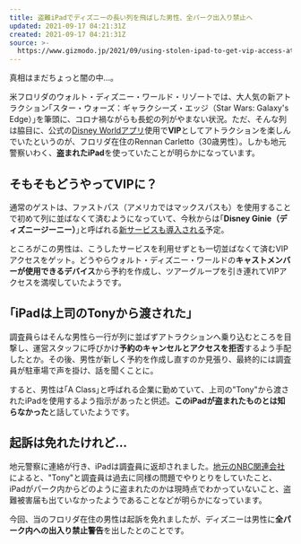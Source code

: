```yaml
---
title: 盗難iPadでディズニーの長い列を飛ばした男性、全パーク出入り禁止へ
updated: 2021-09-17 04:21:31Z
created: 2021-09-17 04:21:31Z
source: >-
  https://www.gizmodo.jp/2021/09/using-stolen-ipad-to-get-vip-access-at-disneyland.html
---
```


真相はまだちょっと闇の中...。

米フロリダのウォルト・ディズニー・ワールド・リゾートでは、大人気の新アトラクション｢スター・ウォーズ：ギャラクシーズ・エッジ（Star Wars: Galaxy's Edge）｣を筆頭に、コロナ禍ながらも長蛇の列がやまない状況。ただ、そんな列は脇目に、公式の[Disney Worldアプリ](https://www.wesh.com/article/stolen-disney-ipad-tour-guide-trespassing-hollywood-studios/37598400)使用で**VIP**としてアトラクションを楽しんでいたというのが、フロリダ在住のRennan Carletto（30歳男性）。しかも地元警察いわく、**盗まれたiPad**を使っていたことが明らかになっています。

## そもそもどうやってVIPに？

通常のゲストは、ファストパス（アメリカではマックスパスも）を使用することで初めて列に並ばなくて済むようになっていて、今秋からは｢**Disney Ginie（ディズニージーニー）**｣と呼ばれる[新サービスも導入される](https://www.gizmodo.jp/2021/08/disneylands-priority-boarding-service-to-be-charged.html)予定。

ところがこの男性は、こうしたサービスを利用せずとも一切並ばなくて済むVIPアクセスをゲット。どうやらウォルト・ディズニー・ワールドの**キャストメンバーが使用できるデバイス**から予約を作成し、ツアーグループを引き連れてVIPアクセスを満喫していたようです。

## ｢iPadは上司のTonyから渡された｣

調査員らはそんな男性ら一行が列に並ばずアトラクションへ乗り込むところを目撃し、運営スタッフに呼びかけ**予約のキャンセルとアクセスを拒否**するよう手配したとか。その後、男性が新しく予約を作成し直すのか見張り、最終的には調査員が駐車場で声を掛け、話を聞くことに。

すると、男性は｢A Class｣と呼ばれる企業に勤めていて、上司の"Tony"から渡されたiPadを使用するよう指示があったと供述。**このiPadが盗まれたものとは知らなかった**と話していたようです。

## 起訴は免れたけれど…

地元警察に連絡が行き、iPadは調査員に返却されました。[地元のNBC関連会社](https://www.wesh.com/article/stolen-disney-ipad-tour-guide-trespassing-hollywood-studios/37598400)によると、"Tony"と調査員は過去に同様の問題でやりとりをしていたこと、iPadがパーク内からどのように盗まれたのかは現時点でわかっていないこと、盗難被害届も出ていなかったようであることなどが明らかになっています。

今回、当のフロリダ在住の男性は起訴を免れましたが、ディズニーは男性に**全パーク内への出入り禁止警告**を出したとのことです。
